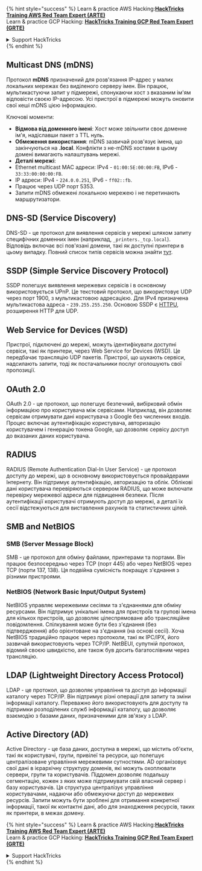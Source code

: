 {% hint style="success" %}
Learn & practice AWS Hacking:<img src="/.gitbook/assets/arte.png" alt="" data-size="line">[**HackTricks Training AWS Red Team Expert (ARTE)**](https://training.hacktricks.xyz/courses/arte)<img src="/.gitbook/assets/arte.png" alt="" data-size="line">\
Learn & practice GCP Hacking: <img src="/.gitbook/assets/grte.png" alt="" data-size="line">[**HackTricks Training GCP Red Team Expert (GRTE)**<img src="/.gitbook/assets/grte.png" alt="" data-size="line">](https://training.hacktricks.xyz/courses/grte)

<details>

<summary>Support HackTricks</summary>

* Check the [**subscription plans**](https://github.com/sponsors/carlospolop)!
* **Join the** 💬 [**Discord group**](https://discord.gg/hRep4RUj7f) or the [**telegram group**](https://t.me/peass) or **follow** us on **Twitter** 🐦 [**@hacktricks\_live**](https://twitter.com/hacktricks\_live)**.**
* **Share hacking tricks by submitting PRs to the** [**HackTricks**](https://github.com/carlospolop/hacktricks) and [**HackTricks Cloud**](https://github.com/carlospolop/hacktricks-cloud) github repos.

</details>
{% endhint %}


## Multicast DNS (mDNS)

Протокол **mDNS** призначений для розв'язання IP-адрес у малих локальних мережах без виділеного серверу імен. Він працює, мультикастуючи запит у підмережі, спонукаючи хост з вказаним ім'ям відповісти своєю IP-адресою. Усі пристрої в підмережі можуть оновити свої кеші mDNS цією інформацією.

Ключові моменти:
- **Відмова від доменного імені**: Хост може звільнити своє доменне ім'я, надіславши пакет з TTL нуль.
- **Обмеження використання**: mDNS зазвичай розв'язує імена, що закінчуються на **.local**. Конфлікти з не-mDNS хостами в цьому домені вимагають налаштувань мережі.
- **Деталі мережі**:
- Ethernet multicast MAC адреси: IPv4 - `01:00:5E:00:00:FB`, IPv6 - `33:33:00:00:00:FB`.
- IP адреси: IPv4 - `224.0.0.251`, IPv6 - `ff02::fb`.
- Працює через UDP порт 5353.
- Запити mDNS обмежені локальною мережею і не перетинають маршрутизатори.

## DNS-SD (Service Discovery)

DNS-SD - це протокол для виявлення сервісів у мережі шляхом запиту специфічних доменних імен (наприклад, `_printers._tcp.local`). Відповідь включає всі пов'язані домени, такі як доступні принтери в цьому випадку. Повний список типів сервісів можна знайти [тут](http://www.dns-sd.org/ServiceTypes.html).

## SSDP (Simple Service Discovery Protocol)

SSDP полегшує виявлення мережевих сервісів і в основному використовується UPnP. Це текстовий протокол, що використовує UDP через порт 1900, з мультикастовою адресацією. Для IPv4 призначена мультикастова адреса - `239.255.255.250`. Основою SSDP є [HTTPU](https://en.wikipedia.org/wiki/HTTPU), розширення HTTP для UDP.

## Web Service for Devices (WSD)
Пристрої, підключені до мережі, можуть ідентифікувати доступні сервіси, такі як принтери, через Web Service for Devices (WSD). Це передбачає трансляцію UDP пакетів. Пристрої, що шукають сервіси, надсилають запити, тоді як постачальники послуг оголошують свої пропозиції.

## OAuth 2.0
OAuth 2.0 - це протокол, що полегшує безпечний, вибірковий обмін інформацією про користувача між сервісами. Наприклад, він дозволяє сервісам отримувати дані користувача з Google без численних входів. Процес включає аутентифікацію користувача, авторизацію користувачем і генерацію токена Google, що дозволяє сервісу доступ до вказаних даних користувача.

## RADIUS
RADIUS (Remote Authentication Dial-In User Service) - це протокол доступу до мережі, що в основному використовується провайдерами Інтернету. Він підтримує аутентифікацію, авторизацію та облік. Облікові дані користувача перевіряються сервером RADIUS, що може включати перевірку мережевої адреси для підвищення безпеки. Після аутентифікації користувачі отримують доступ до мережі, а деталі їх сесії відстежуються для виставлення рахунків та статистичних цілей.

## SMB and NetBIOS

### SMB (Server Message Block)
SMB - це протокол для обміну файлами, принтерами та портами. Він працює безпосередньо через TCP (порт 445) або через NetBIOS через TCP (порти 137, 138). Ця подвійна сумісність покращує з'єднання з різними пристроями.

### NetBIOS (Network Basic Input/Output System)
NetBIOS управляє мережевими сесіями та з'єднаннями для обміну ресурсами. Він підтримує унікальні імена для пристроїв та групові імена для кількох пристроїв, що дозволяє цілеспрямоване або трансляційне повідомлення. Спілкування може бути без з'єднання (без підтвердження) або орієнтоване на з'єднання (на основі сесії). Хоча NetBIOS традиційно працює через протоколи, такі як IPC/IPX, його зазвичай використовують через TCP/IP. NetBEUI, супутній протокол, відомий своєю швидкістю, але також був досить багатослівним через трансляцію.

## LDAP (Lightweight Directory Access Protocol)
LDAP - це протокол, що дозволяє управління та доступ до інформації каталогу через TCP/IP. Він підтримує різні операції для запиту та зміни інформації каталогу. Переважно його використовують для доступу та підтримки розподілених служб інформації каталогу, що дозволяє взаємодію з базами даних, призначеними для зв'язку з LDAP.

## Active Directory (AD)
Active Directory - це база даних, доступна в мережі, що містить об'єкти, такі як користувачі, групи, привілеї та ресурси, що полегшує централізоване управління мережевими сутностями. AD організовує свої дані в ієрархічну структуру доменів, які можуть охоплювати сервери, групи та користувачів. Піддомен дозволяє подальшу сегментацію, кожен з яких може підтримувати свій власний сервер і базу користувачів. Ця структура централізує управління користувачами, надаючи або обмежуючи доступ до мережевих ресурсів. Запити можуть бути зроблені для отримання конкретної інформації, такої як контактні дані, або для знаходження ресурсів, таких як принтери, в межах домену.


{% hint style="success" %}
Learn & practice AWS Hacking:<img src="/.gitbook/assets/arte.png" alt="" data-size="line">[**HackTricks Training AWS Red Team Expert (ARTE)**](https://training.hacktricks.xyz/courses/arte)<img src="/.gitbook/assets/arte.png" alt="" data-size="line">\
Learn & practice GCP Hacking: <img src="/.gitbook/assets/grte.png" alt="" data-size="line">[**HackTricks Training GCP Red Team Expert (GRTE)**<img src="/.gitbook/assets/grte.png" alt="" data-size="line">](https://training.hacktricks.xyz/courses/grte)

<details>

<summary>Support HackTricks</summary>

* Check the [**subscription plans**](https://github.com/sponsors/carlospolop)!
* **Join the** 💬 [**Discord group**](https://discord.gg/hRep4RUj7f) or the [**telegram group**](https://t.me/peass) or **follow** us on **Twitter** 🐦 [**@hacktricks\_live**](https://twitter.com/hacktricks\_live)**.**
* **Share hacking tricks by submitting PRs to the** [**HackTricks**](https://github.com/carlospolop/hacktricks) and [**HackTricks Cloud**](https://github.com/carlospolop/hacktricks-cloud) github repos.

</details>
{% endhint %}

